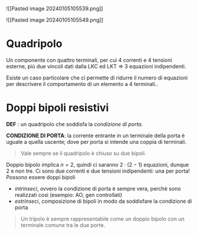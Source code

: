![[Pasted image 20240105105539.png]]

![[Pasted image 20240105105549.png]]

# Quadripolo
Un componente con quattro terminali, per cui 4 correnti e 4 tensioni esterne, più due vincoli dati dalla LKC ed LKT => $3$ equazioni indipendenti.

Esiste un caso particolare che ci permette di ridurre il numero di equazioni per descrivere il comportamento di un elemento a 4 terminali..
# Doppi bipoli resistivi
**DEF** : un quadripolo che soddisfa la *condizione di porta*. 

**CONDIZIONE DI PORTA**: la corrente entrante in un terminale della porta è uguale a quella uscente; dove per porta si intende una coppia di terminali.
> Vale sempre se il quadripolo è chiuso su due bipoli.

Doppio bipolo implica $n=2$, quindi ci saranno $2\cdot(2-1)$ equazioni, dunque $2$ e non tre. 
Ci sono due correnti e due tensioni indipendenti: una per porta!
Possono essere doppi bipoli
- *intrinseci*, ovvero la condizione di porta è sempre vera, perchè sono realizzati così (esempio: AO, gen controllati)
- *estrinseci*, composizione di bipoli in modo da soddisfare la condizione di porta


>Un tripolo è sempre rappresentabile come un doppio bipolo con un terminale comune tra le due porte.